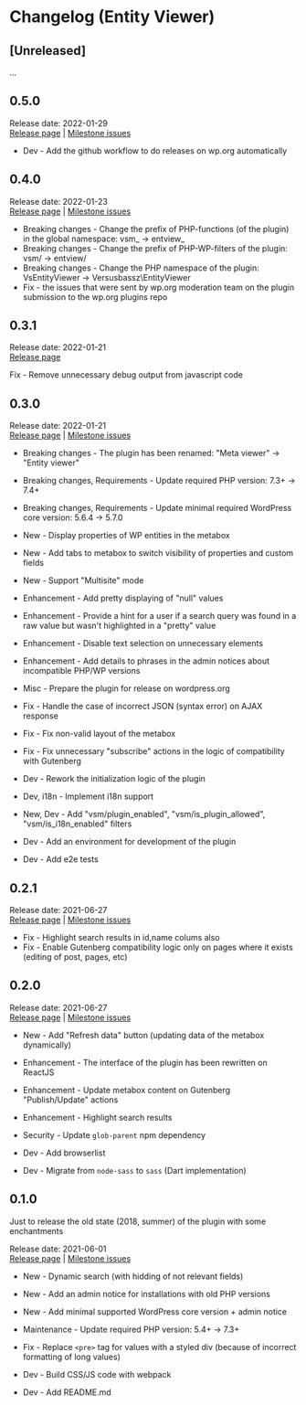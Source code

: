 # Changelog (Entity Viewer)

## [Unreleased]
...

## 0.5.0

Release date: 2022-01-29  
[Release page](https://github.com/versusbassz/entity-viewer/releases/tag/0.5.0) |
[Milestone issues](https://github.com/versusbassz/wp-meta-viewer/milestone/8?closed=1)

- Dev - Add the github workflow to do releases on wp.org automatically

## 0.4.0

Release date: 2022-01-23  
[Release page](https://github.com/versusbassz/entity-viewer/releases/tag/0.4.0) |
[Milestone issues](https://github.com/versusbassz/wp-meta-viewer/milestone/9?closed=1)

- Breaking changes - Change the prefix of PHP-functions (of the plugin) in the global namespace: vsm_ -> entview_
- Breaking changes - Change the prefix of PHP-WP-filters of the plugin: vsm/ -> entview/
- Breaking changes - Change the PHP namespace of the plugin: VsEntityViewer -> Versusbassz\EntityViewer
- Fix - the issues that were sent by wp.org moderation team on the plugin submission to the wp.org plugins repo

## 0.3.1

Release date: 2022-01-21  
[Release page](https://github.com/versusbassz/entity-viewer/releases/tag/0.3.1)

Fix - Remove unnecessary debug output from javascript code

## 0.3.0

Release date: 2022-01-21  
[Release page](https://github.com/versusbassz/entity-viewer/releases/tag/0.3.0) |
[Milestone issues](https://github.com/versusbassz/wp-meta-viewer/milestone/3?closed=1)

- Breaking changes - The plugin has been renamed: "Meta viewer" -> "Entity viewer"
- Breaking changes, Requirements - Update required PHP version: 7.3+ -> 7.4+
- Breaking changes, Requirements - Update minimal required WordPress core version: 5.6.4 -> 5.7.0
- New - Display properties of WP entities in the metabox
- New - Add tabs to metabox to switch visibility of properties and custom fields
- New - Support "Multisite" mode
- Enhancement - Add pretty displaying of "null" values
- Enhancement - Provide a hint for a user if a search query was found in a raw value but wasn't highlighted in a "pretty" value
- Enhancement - Disable text selection on unnecessary elements
- Enhancement - Add details to phrases in the admin notices about incompatible PHP/WP versions
- Misc - Prepare the plugin for release on wordpress.org

- Fix - Handle the case of incorrect JSON (syntax error) on AJAX response
- Fix - Fix non-valid layout of the metabox
- Fix - Fix unnecessary "subscribe" actions in the logic of compatibility with Gutenberg

- Dev - Rework the initialization logic of the plugin
- Dev, i18n - Implement i18n support
- New, Dev - Add "vsm/plugin_enabled", "vsm/is_plugin_allowed", "vsm/is_i18n_enabled" filters
- Dev - Add an environment for development of the plugin
- Dev - Add e2e tests

## 0.2.1

Release date: 2021-06-27  
[Release page](https://github.com/versusbassz/entity-viewer/releases/tag/0.2.1) |
[Milestone issues](https://github.com/versusbassz/wp-meta-viewer/milestone/7?closed=1)

- Fix - Highlight search results in id,name colums also
- Fix - Enable Gutenberg compatibility logic only on pages where it exists (editing of post, pages, etc)

## 0.2.0

Release date: 2021-06-27  
[Release page](https://github.com/versusbassz/entity-viewer/releases/tag/0.2.0) |
[Milestone issues](https://github.com/versusbassz/wp-meta-viewer/milestone/2?closed=1)

- New - Add "Refresh data" button (updating data of the metabox dynamically)
- Enhancement - The interface of the plugin has been rewritten on ReactJS
- Enhancement - Update metabox content on Gutenberg "Publish/Update" actions
- Enhancement - Highlight search results

- Security - Update `glob-parent` npm dependency
- Dev - Add browserlist
- Dev - Migrate from `node-sass` to `sass` (Dart implementation)

## 0.1.0
Just to release the old state (2018, summer) of the plugin with some enchantments

Release date: 2021-06-01  
[Release page](https://github.com/versusbassz/entity-viewer/releases/tag/0.1.0) |
[Milestone issues](https://github.com/versusbassz/wp-meta-viewer/milestone/1?closed=1)

- New - Dynamic search (with hidding of not relevant fields)
- New - Add an admin notice for installations with old PHP versions
- New - Add minimal supported WordPress core version + admin notice

- Maintenance - Update required PHP version: 5.4+ -> 7.3+
- Fix - Replace `<pre>` tag for values with a styled div (because of incorrect formatting of long values)

- Dev - Build CSS/JS code with webpack
- Dev - Add README.md

